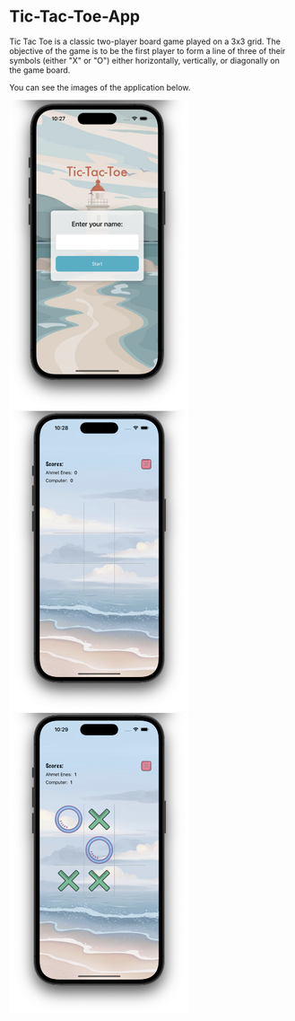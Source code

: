 # Tic-Tac-Toe-App
Tic Tac Toe is a classic two-player board game played on a 3x3 grid. The objective of the game is to be the first player to form a line of three of their symbols (either "X" or "O") either horizontally, vertically, or diagonally on the game board.

 You can see the images of the application below.
 
 <img src="app-images/screen-1.png" width="320"> <img src="app-images/screen-2.png" width="320"> <img src="app-images/screen-3.png" width="320">

